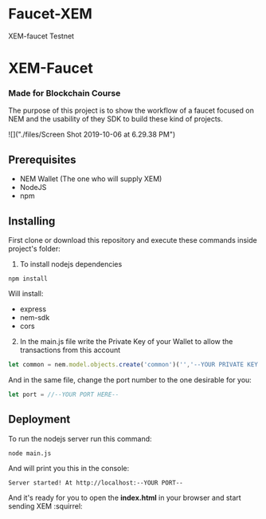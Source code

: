 # Faucet-XEM
XEM-faucet Testnet
# XEM-Faucet
### Made for Blockchain Course
The purpose of this project is to show the workflow of a faucet focused on NEM and the usability of they SDK to build these kind of projects.  

![]("./files/Screen Shot 2019-10-06 at 6.29.38 PM")

## Prerequisites
* NEM Wallet (The one who will supply XEM)
* NodeJS
* npm


## Installing
First clone or download this repository and execute these commands inside project's folder: 

1. To install nodejs dependencies
```
npm install
```
Will install:
  * express
  * nem-sdk
  * cors

2. In the main.js file write the Private Key of your Wallet to allow the transactions from this account
```javascript
let common = nem.model.objects.create('common')('','--YOUR PRIVATE KEY HERE--');
```
  And in the same file, change the port number to the one desirable for you:
```javascript
let port = //--YOUR PORT HERE-- 
```
  

## Deployment
To run the nodejs server run this command:

```
node main.js
```
And will print you this in the console:
 ```
 Server started! At http://localhost:--YOUR PORT--
 ```
And it's ready for you to open the **index.html** in your browser and start sending XEM :squirrel:
